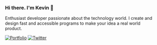 ### Hi there. I'm Kevin 👋

Enthusiast developer passionate about the technology world. I create and design fast and accessible programs to make your idea a real world product.

[![Portfolio](https://custom-icon-badges.herokuapp.com/badge/Visit%20my%20portfolio-000000?style=for-the-badge&logo=home-fill&logoColor=white)](https://portfolio-hiyudev.vercel.app/)
[![Twitter](https://img.shields.io/badge/Follow%20me%20on%20Twitter-1DA1F2?style=for-the-badge&logo=twitter&logoColor=white)](https://portfolio-hiyudev.vercel.app/api/social/twitter)
